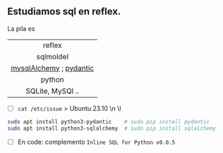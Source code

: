 ## Estudiamos sql en reflex.

La pila es 

|                                                                                                                       |
|:---------------------------------------------------------------------------------------------------------------------:|
|                                                        reflex                                                         |
|                                                       sqlmoldel                                                       |
| [mysqlAlchemy](https://docs.sqlalchemy.org/en/20/tutorial/index.html) ; [pydantic](https://docs.pydantic.dev/latest/) |
|                                                        python                                                         |
|                                                   SQLite, MySQl ..                                                    |


- [ ] `cat /etc/issue` > Ubuntu 23.10 \n \l

```bash
sudo apt install python3-pydantic    # sudo pip install pydantic
sudo apt install python3-sqlalchemy  # sudo pip install sqlalchemy
```

- [ ] En code: complemento `Inline SQL for Python v0.0.5`

